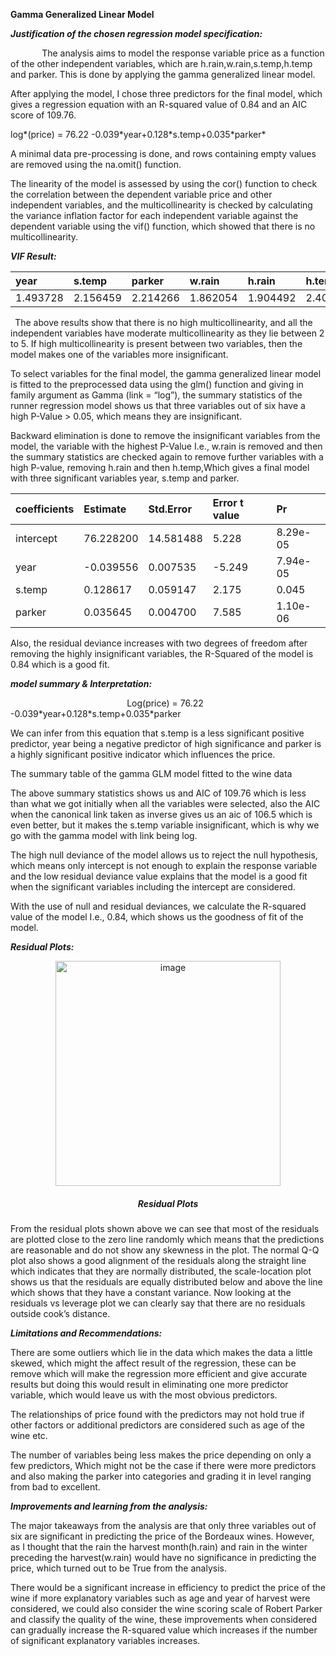 ﻿**Gamma Generalized Linear Model** 


***Justification of the chosen regression model specification:***

`       `The analysis aims to model the response variable price as a function of the other independent variables, which are h.rain,w.rain,s.temp,h.temp and parker. This is done by applying the gamma generalized linear model. 

After applying the model, I chose three predictors for the final model, which gives a regression equation with an R-squared value of 0.84 and an AIC score of 109.76.

log*(price) = 76.22 -0.039\*year+0.128\*s.temp+0.035\*parker* 

A minimal data pre-processing is done, and rows containing empty values are removed using the na.omit() function. 

The linearity of the model is assessed by using the cor() function to check the correlation between the dependent variable price and other independent variables, and the multicollinearity is checked by calculating the variance inflation factor for each independent variable against the dependent variable using the vif() function, which showed that there is no multicollinearity.

***VIF Result:***

|year   |s.temp  |parker  |w.rain  |h.rain  |h.temp|
| :- | :- | :- | :- | :- | :- |
|1.493728 |2.156459|2.214266|1.862054|1.904492|2.402285|

` `The above results show that there is no high multicollinearity, and all the independent variables have moderate multicollinearity as they lie between 2 to 5. If high multicollinearity is present between two variables, then the model makes one of the variables more insignificant.

To select variables for the final model, the gamma generalized linear model is fitted to the preprocessed data using the glm() function and giving in family argument as Gamma (link = “log”), the summary statistics of the runner regression model shows us that three variables out of six have a high P-Value > 0.05, which means they are insignificant.

Backward elimination is done to remove the insignificant variables from the model, the variable with the highest P-Value I.e., w.rain is removed and then the summary statistics are checked again to remove further variables with a high P-value, removing h.rain and then h.temp,Which gives a final model with three significant variables year, s.temp and parker.

|coefficients|Estimate|Std.Error|Error t value|Pr|
| :- | :- | :- | :- | :- |
|intercept|76.228200|14.581488|5.228|8.29e-05|
|year|-0.039556|0.007535|-5.249|7.94e-05|
|s.temp|0.128617|0.059147|2.175|0.045|
|parker|0.035645|0.004700|7.585|1.10e-06|

Also, the residual deviance increases with two degrees of freedom after removing the highly insignificant variables, the R-Squared of the model is 0.84 which is a good fit.

***model summary & Interpretation:***

`                          `Log(price) = 76.22 -0.039\*year+0.128\*s.temp+0.035\*parker

We can infer from this equation that s.temp is a less significant positive predictor, year being a negative predictor of high significance and parker is a highly significant positive indicator which influences the price.

The summary table of the gamma GLM model fitted to the wine data

The above summary statistics shows us and AIC of 109.76 which is less than what we got initially when all the variables were selected, also the AIC when the canonical link taken as inverse gives us an aic of 106.5 which is even better, but it makes the s.temp variable insignificant, which is why we go with the gamma model with link being log.

The high null deviance of the model allows us to reject the null hypothesis, which means only intercept is not enough to explain the response variable and the low residual deviance value explains that the model is a good fit when the significant variables including the intercept are considered.

With the use of null and residual deviances, we calculate the R-squared value of the model I.e., 0.84, which shows us the goodness of fit of the model.

***Residual Plots:***

<p align="center">
<img width="360" alt="image" src="https://user-images.githubusercontent.com/66077662/193459617-699bbe3f-f1da-487d-9071-fba12d848583.png">
</p>
<h5 align="center">Residual Plots</h5>



From the residual plots shown above we can see that most of the residuals are plotted close to the zero line randomly which means that the predictions are reasonable and do not show any skewness in the plot. The normal Q-Q plot also shows a good alignment of the residuals along the straight line which indicates that they are normally distributed, the scale-location plot shows us that the residuals are equally distributed below and above the line which shows that they have a constant variance. Now looking at the residuals vs leverage plot we can clearly say that there are no residuals outside cook’s distance. 

***Limitations and Recommendations:***

There are some outliers which lie in the data which makes the data a little skewed, which might the affect result of the regression, these can be remove which will make the regression more efficient and give accurate results but doing this would result in eliminating one more predictor variable, which would leave us with the most obvious predictors.

The relationships of price found with the predictors may not hold true if other factors or additional predictors are considered such as age of the wine etc.

The number of variables being less makes the price depending on only a few predictors, Which might not be the case if there were more predictors and also making the parker into categories and grading it in level ranging from bad to excellent.

***Improvements and learning from the analysis:***

The major takeaways from the analysis are that only three variables out of six are significant in predicting the price of the Bordeaux wines. However, as I thought that the rain the harvest month(h.rain) and rain in the winter preceding the harvest(w.rain) would have no significance in predicting the price, which turned out to be True from the analysis.

There would be a significant increase in efficiency to predict the price of the wine if more explanatory variables such as age and year of harvest were considered, we could also consider the wine scoring scale of Robert Parker and classify the quality of the wine, these improvements when considered can gradually increase the R-squared value which increases if the number of significant explanatory variables increases. 




